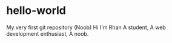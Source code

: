 # hello-world
My very first git repository (Noob)
Hi I'm Rhan
A student,
A web development enthusiast,
A noob.
